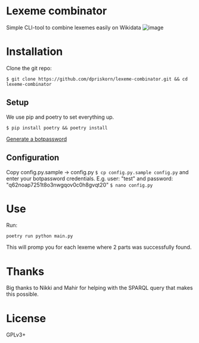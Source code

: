 # Lexeme combinator
Simple CLI-tool to combine lexemes easily on Wikidata
![image](https://user-images.githubusercontent.com/68460690/220359748-8a8bbf67-6516-4adc-9414-7957e05b7ac7.png)

# Installation
Clone the git repo:

`$ git clone https://github.com/dpriskorn/lexeme-combinator.git && cd lexeme-combinator`

## Setup
We use pip and poetry to set everything up.

`$ pip install poetry && poetry install`

[Generate a botpassword](https://wikicitations.wiki.opencura.com/w/index.php?title=Special:UserLogin&returnto=Special%3ABotPasswords&returntoquery=&force=BotPasswords)

## Configuration
Copy config.py.sample -> config.py 
`$ cp config.py.sample config.py`
and 
enter your botpassword credentials. E.g. user: "test" and password: "q62noap7251t8o3nwgqov0c0h8gvqt20"
`$ nano config.py`

# Use
Run:

`poetry run python main.py`

This will promp you for each lexeme where 2 parts was successfully found.

# Thanks
Big thanks to Nikki and Mahir for helping 
with the SPARQL query that makes this possible.

# License
GPLv3+
